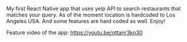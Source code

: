My first React Native app that uses yelp API to search restaurants that matches your query. 
As of the moment location is hardcoded to Los Angeles USA.
And some features are hard coded as well.
Enjoy!

Feature video of the app: https://youtu.be/ottanr3kn30
